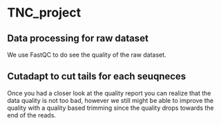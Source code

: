 # TNC_project
## Data processing for raw dataset
We use FastQC to do see the quality of the raw dataset.
## Cutadapt to cut tails for each seuqneces
Once you had a closer look at the quality report you can realize that the data quality is not too bad, however we still might be able to improve the quality with a quality based trimming since the quality drops towards the end of the reads.
